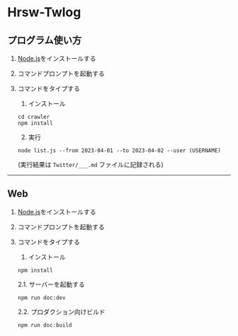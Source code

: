 # Hrsw-Twlog

## プログラム使い方

1. [Node.js](https://nodejs.org/ja/download/)をインストールする

2. コマンドプロンプトを起動する

3. コマンドをタイプする
  
    1. インストール 
    ```shell
    cd crawler
    npm install
    ```

    2. 実行
    ```shell
    node list.js --from 2023-04-01 --to 2023-04-02 --user (USERNAME)
    ```
    (実行結果は ```Twitter/___.md``` ファイルに記録される)

---

## Web

1. [Node.js](https://nodejs.org/ja/download/)をインストールする

2. コマンドプロンプトを起動する

3. コマンドをタイプする
  
    1. インストール 
    ```shell
    npm install
    ```

    2.1. サーバーを起動する
    ```shell
    npm run doc:dev
    ```

    2.2. プロダクション向けビルド
    ```shell
    npm run doc:build
    ```
